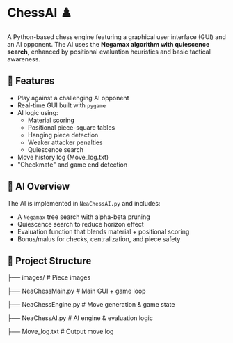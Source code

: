 # ChessAI ♟️

A Python-based chess engine featuring a graphical user interface (GUI) and an AI opponent. The AI uses the **Negamax algorithm with quiescence search**, enhanced by positional evaluation heuristics and basic tactical awareness.

## 🚀 Features

- Play against a challenging AI opponent
- Real-time GUI built with `pygame`
- AI logic using:
  - Material scoring
  - Positional piece-square tables
  - Hanging piece detection
  - Weaker attacker penalties
  - Quiescence search
- Move history log (Move_log.txt)
- "Checkmate" and game end detection

## 🧠 AI Overview

The AI is implemented in `NeaChessAI.py` and includes:
- A `Negamax` tree search with alpha-beta pruning
- Quiescence search to reduce horizon effect
- Evaluation function that blends material + positional scoring
- Bonus/malus for checks, centralization, and piece safety

## 📁 Project Structure

├── images/ # Piece images

├── NeaChessMain.py # Main GUI + game loop

├── NeaChessEngine.py # Move generation & game state

├── NeaChessAI.py # AI engine & evaluation logic

├── Move_log.txt # Output move log
